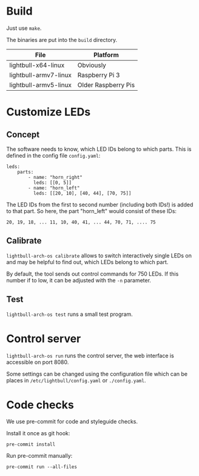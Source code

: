 Build
=====

Just use `make`.

The binaries are put into the `build` directory.

| File                  | Platform              |
|-----------------------|-----------------------|
| lightbull-x64-linux   | Obviously             |
| lightbull-armv7-linux | Raspberry Pi 3        |
| lightbull-armv5-linux | Older Raspberry Pis   |

Customize LEDs
==============

Concept
-------

The software needs to know, which LED IDs belong to which parts. This is defined in the config file `config.yaml`:

    leds:
        parts:
            - name: "horn_right"
              leds: [[0, 5]]
            - name: "horn_left"
              leds: [[20, 10], [40, 44], [70, 75]]

The LED IDs from the first to second number (including both IDs!) is added to that part.
So here, the part "horn_left" would consist of these IDs:

    20, 19, 18, ... 11, 10, 40, 41, ... 44, 70, 71, .... 75

Calibrate
---------

`lightbull-arch-os calibrate` allows to switch interactively single LEDs on and may be helpful to find out,
which LEDs belong to which part.

By default, the tool sends out control commands for 750 LEDs. If this number if to low, it can be adjusted with
the `-n` parameter.

Test
----

`lightbull-arch-os test` runs a small test program.

Control server
==============

`lightbull-arch-os run` runs the control server, the web interface is accessible on port 8080.

Some settings can be changed using the configuration file which can be places in `/etc/lightbull/config.yaml` or `./config.yaml`.

Code checks
===========

We use pre-commit for code and styleguide checks.

Install it once as git hook:

    pre-commit install

Run pre-commit manually:

    pre-commit run --all-files
